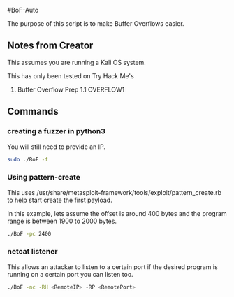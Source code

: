 #BoF-Auto

The purpose of this script is to make Buffer Overflows easier.

## Notes from Creator

This assumes you are running a Kali OS system.

This has only been tested on Try Hack Me's
1. Buffer Overflow Prep
	1.1 OVERFLOW1

## Commands

### creating a fuzzer in python3
You will still need to provide an IP.

``` bash
sudo ./BoF -f
```

### Using pattern-create
This uses /usr/share/metasploit-framework/tools/exploit/pattern_create.rb to help start create the first payload.

In this example, lets assume the offset is around 400 bytes and the program range is between 1900 to 2000 bytes.

``` bash
./BoF -pc 2400
```
### netcat listener
This allows an attacker to listen to a certain port if the desired program is running on a certain port you can listen too.

``` bash
./BoF -nc -RH <RemoteIP> -RP <RemotePort>
```

